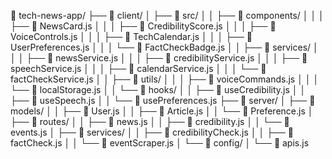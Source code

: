 📁 tech-news-app/
├── 📁 client/
│   ├── 📁 src/
│   │   ├── 📁 components/
│   │   │   ├── 📄 NewsCard.js
│   │   │   ├── 📄 CredibilityScore.js
│   │   │   ├── 📄 VoiceControls.js
│   │   │   ├── 📄 TechCalendar.js
│   │   │   ├── 📄 UserPreferences.js
│   │   │   └── 📄 FactCheckBadge.js
│   │   ├── 📁 services/
│   │   │   ├── 📄 newsService.js
│   │   │   ├── 📄 credibilityService.js
│   │   │   ├── 📄 speechService.js
│   │   │   ├── 📄 calendarService.js
│   │   │   └── 📄 factCheckService.js
│   │   ├── 📁 utils/
│   │   │   ├── 📄 voiceCommands.js
│   │   │   └── 📄 localStorage.js
│   │   └── 📁 hooks/
│   │       ├── 📄 useCredibility.js
│   │       ├── 📄 useSpeech.js
│   │       └── 📄 usePreferences.js
├── 📁 server/
│   ├── 📁 models/
│   │   ├── 📄 User.js
│   │   ├── 📄 Article.js
│   │   └── 📄 Preference.js
│   ├── 📁 routes/
│   │   ├── 📄 news.js
│   │   ├── 📄 credibility.js
│   │   └── 📄 events.js
│   ├── 📁 services/
│   │   ├── 📄 credibilityCheck.js
│   │   ├── 📄 factCheck.js
│   │   └── 📄 eventScraper.js
│   └── 📁 config/
│       └── 📄 apis.js 